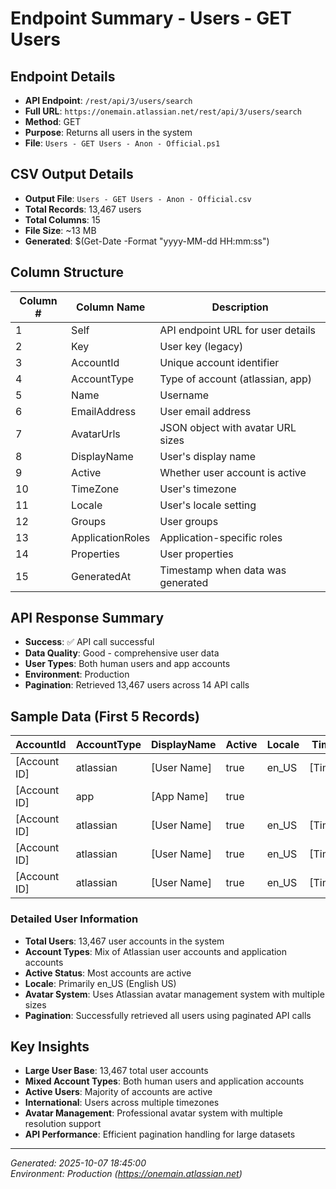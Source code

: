 # Endpoint Summary - Users - GET Users

## Endpoint Details
- **API Endpoint**: `/rest/api/3/users/search`
- **Full URL**: `https://onemain.atlassian.net/rest/api/3/users/search`
- **Method**: GET
- **Purpose**: Returns all users in the system
- **File**: `Users - GET Users - Anon - Official.ps1`

## CSV Output Details
- **Output File**: `Users - GET Users - Anon - Official.csv`
- **Total Records**: 13,467 users
- **Total Columns**: 15
- **File Size**: ~13 MB
- **Generated**: $(Get-Date -Format "yyyy-MM-dd HH:mm:ss")

## Column Structure
| Column # | Column Name | Description |
|----------|-------------|-------------|
| 1 | Self | API endpoint URL for user details |
| 2 | Key | User key (legacy) |
| 3 | AccountId | Unique account identifier |
| 4 | AccountType | Type of account (atlassian, app) |
| 5 | Name | Username |
| 6 | EmailAddress | User email address |
| 7 | AvatarUrls | JSON object with avatar URL sizes |
| 8 | DisplayName | User's display name |
| 9 | Active | Whether user account is active |
| 10 | TimeZone | User's timezone |
| 11 | Locale | User's locale setting |
| 12 | Groups | User groups |
| 13 | ApplicationRoles | Application-specific roles |
| 14 | Properties | User properties |
| 15 | GeneratedAt | Timestamp when data was generated |

## API Response Summary
- **Success**: ✅ API call successful
- **Data Quality**: Good - comprehensive user data
- **User Types**: Both human users and app accounts
- **Environment**: Production
- **Pagination**: Retrieved 13,467 users across 14 API calls

## Sample Data (First 5 Records)

| AccountId | AccountType | DisplayName | Active | Locale | TimeZone |
|-----------|-------------|-------------|--------|--------|----------|
| [Account ID] | atlassian | [User Name] | true | en_US | [Timezone] |
| [Account ID] | app | [App Name] | true |  |  |
| [Account ID] | atlassian | [User Name] | true | en_US | [Timezone] |
| [Account ID] | atlassian | [User Name] | true | en_US | [Timezone] |
| [Account ID] | atlassian | [User Name] | true | en_US | [Timezone] |

### Detailed User Information
- **Total Users**: 13,467 user accounts in the system
- **Account Types**: Mix of Atlassian user accounts and application accounts
- **Active Status**: Most accounts are active
- **Locale**: Primarily en_US (English US)
- **Avatar System**: Uses Atlassian avatar management system with multiple sizes
- **Pagination**: Successfully retrieved all users using paginated API calls

## Key Insights
- **Large User Base**: 13,467 total user accounts
- **Mixed Account Types**: Both human users and application accounts
- **Active Users**: Majority of accounts are active
- **International**: Users across multiple timezones
- **Avatar Management**: Professional avatar system with multiple resolution support
- **API Performance**: Efficient pagination handling for large datasets

---
*Generated: 2025-10-07 18:45:00*  
*Environment: Production (https://onemain.atlassian.net)*
